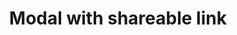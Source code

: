 ---
title: Modal with shareable link
category: Application
paid: true
isActive: true
ltr: {"preview":"function App() {\n\n    const [state, setState] = React.useState(true)\n    const [copyState, setCopyState] = React.useState(false)\n    const URLLink = \"https://example.lorem/shortlink\"\n      // Copy the link\n    const handleCopy = () => {\n        navigator.clipboard.writeText(URLLink).then(function () {\n            setCopyState(true)\n        }, function (err) {\n            console.error('Async: Could not copy text: ', err);\n        });\n    }\n\n    React.useEffect(() => {\n        if (copyState) {\n            setTimeout(() => setCopyState(false), 3000)\n        }\n    }, [copyState])\n\n    React.useEffect(() => {\n        if (!state) setTimeout(() => setState(true), 1200)\n    }, [state])\n\n    return (\n        <div style={{height: '550px'}}>\n            {\n        state ? (\n            <div className=\"fixed inset-0 z-10 overflow-y-auto\">\n                <div className=\"fixed inset-0 w-full h-full bg-black opacity-40\" onClick={() => setState(false)}></div>\n                <div className=\"flex items-center min-h-screen px-4 py-8\">\n                    <div className=\"relative w-full max-w-lg p-4 mx-auto bg-white rounded-md shadow-lg\">\n                        <div className=\"py-3 space-y-4\">\n                            <div className=\"flex items-start justify-between\">\n                                <div>\n                                    <h4 className=\"text-lg font-medium text-gray-800\">\n                                        Get a shareable link\n                                    </h4>\n                                    <p className=\"text-[15px] text-gray-600 mt-4\">\n                                        Lorem ipsum dolor sit amet, consectetur adipiscing elit, sed do eiusmod tempor incididunt ut labore et dolore.                                    </p>\n                                </div>\n                                <button className=\"p-2 text-gray-400 rounded-md hover:bg-gray-100\"\n                                    onClick={() => setState(false)}\n                                >\n                                    <svg xmlns=\"http://www.w3.org/2000/svg\" className=\"w-5 h-5 mx-auto\" viewBox=\"0 0 20 20\" fill=\"currentColor\">\n                                        <path fillRule=\"evenodd\" d=\"M4.293 4.293a1 1 0 011.414 0L10 8.586l4.293-4.293a1 1 0 111.414 1.414L11.414 10l4.293 4.293a1 1 0 01-1.414 1.414L10 11.414l-4.293 4.293a1 1 0 01-1.414-1.414L8.586 10 4.293 5.707a1 1 0 010-1.414z\" clipRule=\"evenodd\" />\n                                    </svg>\n                                </button>\n                            </div>\n                            <div className=\"p-2 border rounded-lg flex items-center justify-between\">\n                                <p className=\"text-sm text-gray-600 overflow-hidden\">{URLLink}</p>\n                                <button className={`relative text-gray-500 ${copyState ? \"text-indigo-600 pointer-events-none\" : \"\"}`}\n                                    onClick={handleCopy}\n                                >\n                                    <svg xmlns=\"http://www.w3.org/2000/svg\" className=\"h-6 w-6 pointer-events-none\" fill=\"none\" viewBox=\"0 0 24 24\" stroke=\"currentColor\" strokeWidth={2}>\n                                        <path strokeLinecap=\"round\" strokeLinejoin=\"round\" d=\"M8 16H6a2 2 0 01-2-2V6a2 2 0 012-2h8a2 2 0 012 2v2m-6 12h8a2 2 0 002-2v-8a2 2 0 00-2-2h-8a2 2 0 00-2 2v8a2 2 0 002 2z\" />\n                                    </svg>\n                                    {\n                                        copyState ? (\n                                            <div className=\"absolute -top-12 -left-3 px-2 py-1.5 rounded-xl bg-indigo-600 font-semibold text-white text-[10px] after:absolute after:inset-x-0 after:mx-auto after:top-[22px] after:w-2 after:h-2 after:bg-indigo-600 after:rotate-45\">Copied</div>\n                                        ) : \"\"\n                                    }\n                                </button>\n                            </div>\n                            <button className=\"mt-2 py-2.5 px-8 flex-1 text-white bg-indigo-600 rounded-md outline-none ring-offset-2 ring-indigo-600 focus:ring-2\"\n                                onClick={() => setState(false)}\n                            >\n                                Done\n                            </button>\n                        </div>\n                    </div>\n                </div>\n            </div>\n        ) : ''\n            }\n        </div>\n    )\n}","vue":{"vueTail":[],"vueCss":[]},"react":{"jsxCss":[],"jsxTail":[{"code":"import { useEffect, useState } from \"react\"\n\nexport default () => {\n\n    const [state, setState] = useState(true)\n    const [copyState, setCopyState] = useState(false)\n    const URLLink = \"https://example.lorem/shortlink\"\n\n    // Copy the link\n    const handleCopy = () => {\n        navigator.clipboard.writeText(URLLink).then(function () {\n            setCopyState(true)\n        }, function (err) {\n            console.error('Async: Could not copy text: ', err);\n        });\n    }\n\n    useEffect(() => {\n        if (copyState) {\n            setTimeout(() => setCopyState(false), 3000)\n        }\n    }, [copyState])\n\n    return (\n        state ? (\n            <div className=\"fixed inset-0 z-10 overflow-y-auto\">\n                <div className=\"fixed inset-0 w-full h-full bg-black opacity-40\" onClick={() => setState(false)}></div>\n                <div className=\"flex items-center min-h-screen px-4 py-8\">\n                    <div className=\"relative w-full max-w-lg p-4 mx-auto bg-white rounded-md shadow-lg\">\n                        <div className=\"py-3 space-y-4\">\n                            <div className=\"flex items-start justify-between\">\n                                <div>\n                                    <h4 className=\"text-lg font-medium text-gray-800\">\n                                        Get a shareable link\n                                    </h4>\n                                    <p className=\"text-[15px] text-gray-600 mt-4\">\n                                        Lorem ipsum dolor sit amet, consectetur adipiscing elit, sed do eiusmod tempor incididunt ut labore et dolore.                                    </p>\n                                </div>\n                                <button className=\"p-2 text-gray-400 rounded-md hover:bg-gray-100\"\n                                    onClick={() => setState(false)}\n                                >\n                                    <svg xmlns=\"http://www.w3.org/2000/svg\" className=\"w-5 h-5 mx-auto\" viewBox=\"0 0 20 20\" fill=\"currentColor\">\n                                        <path fillRule=\"evenodd\" d=\"M4.293 4.293a1 1 0 011.414 0L10 8.586l4.293-4.293a1 1 0 111.414 1.414L11.414 10l4.293 4.293a1 1 0 01-1.414 1.414L10 11.414l-4.293 4.293a1 1 0 01-1.414-1.414L8.586 10 4.293 5.707a1 1 0 010-1.414z\" clipRule=\"evenodd\" />\n                                    </svg>\n                                </button>\n                            </div>\n                            <div className=\"p-2 border rounded-lg flex items-center justify-between\">\n                                <p className=\"text-sm text-gray-600 overflow-hidden\">{URLLink}</p>\n                                <button className={`relative text-gray-500 ${copyState ? \"text-indigo-600 pointer-events-none\" : \"\"}`}\n                                    onClick={handleCopy}\n                                >\n                                    <svg xmlns=\"http://www.w3.org/2000/svg\" className=\"h-6 w-6 pointer-events-none\" fill=\"none\" viewBox=\"0 0 24 24\" stroke=\"currentColor\" strokeWidth={2}>\n                                        <path strokeLinecap=\"round\" strokeLinejoin=\"round\" d=\"M8 16H6a2 2 0 01-2-2V6a2 2 0 012-2h8a2 2 0 012 2v2m-6 12h8a2 2 0 002-2v-8a2 2 0 00-2-2h-8a2 2 0 00-2 2v8a2 2 0 002 2z\" />\n                                    </svg>\n                                    {\n                                        copyState ? (\n                                            <div className=\"absolute -top-12 -left-3 px-2 py-1.5 rounded-xl bg-indigo-600 font-semibold text-white text-[10px] after:absolute after:inset-x-0 after:mx-auto after:top-[22px] after:w-2 after:h-2 after:bg-indigo-600 after:rotate-45\">Copied</div>\n                                        ) : \"\"\n                                    }\n                                </button>\n                            </div>\n                            <button className=\"mt-2 py-2.5 px-8 flex-1 text-white bg-indigo-600 rounded-md outline-none ring-offset-2 ring-indigo-600 focus:ring-2\"\n                                onClick={() => setState(false)}\n                            >\n                                Done\n                            </button>\n                        </div>\n                    </div>\n                </div>\n            </div>\n        ) : ''\n    )\n}","label":"App.jsx"}]}}
rtl: {"react":{"jsxTail":[{"code":"import { useEffect, useState } from \"react\"\n\nexport default () => {\n\n    const [state, setState] = useState(true)\n    const [copyState, setCopyState] = useState(false)\n    const URLLink = \"https://example.lorem/shortlink\"\n\n    // Copy the link\n    const handleCopy = () => {\n        navigator.clipboard.writeText(URLLink).then(function () {\n            setCopyState(true)\n        }, function (err) {\n            console.error('Async: Could not copy text: ', err);\n        });\n    }\n\n    useEffect(() => {\n        if (copyState) {\n            setTimeout(() => setCopyState(false), 3000)\n        }\n    }, [copyState])\n\n    return (\n        state ? (\n            <div className=\"fixed inset-0 z-10 overflow-y-auto\">\n                <div className=\"fixed inset-0 w-full h-full bg-black opacity-40\" onClick={() => setState(false)}></div>\n                <div className=\"flex items-center min-h-screen px-4 py-8\">\n                    <div className=\"relative w-full max-w-lg p-4 mx-auto bg-white rounded-md shadow-lg\">\n                        <div className=\"py-3 space-y-4\">\n                            <div className=\"flex items-start justify-between\">\n                                <div>\n                                    <h4 className=\"text-lg font-medium text-gray-800\">\n                                        احصل على رابط قابل للمشاركة\n                                    </h4>\n                                    <p className=\"text-[15px] text-gray-600 mt-4\">\n                                        من المهم الاعتناء بالمريض ، فسيقوم المريض بمتابعة المريضة ، ولكنه سيحدث في نفس وقت المخاض والألم.\n                                    </p>\n                                </div>\n                                <button className=\"p-2 text-gray-400 rounded-md hover:bg-gray-100\"\n                                    onClick={() => setState(false)}\n                                >\n                                    <svg xmlns=\"http://www.w3.org/2000/svg\" className=\"w-5 h-5 mx-auto\" viewBox=\"0 0 20 20\" fill=\"currentColor\">\n                                        <path fillRule=\"evenodd\" d=\"M4.293 4.293a1 1 0 011.414 0L10 8.586l4.293-4.293a1 1 0 111.414 1.414L11.414 10l4.293 4.293a1 1 0 01-1.414 1.414L10 11.414l-4.293 4.293a1 1 0 01-1.414-1.414L8.586 10 4.293 5.707a1 1 0 010-1.414z\" clipRule=\"evenodd\" />\n                                    </svg>\n                                </button>\n                            </div>\n                            <div className=\"p-2 border rounded-lg flex items-center justify-between\">\n                                <p className=\"text-sm text-gray-600 overflow-hidden\">{URLLink}</p>\n                                <button className={`relative text-gray-500 ${copyState ? \"text-indigo-600 pointer-events-none\" : \"\"}`}\n                                    onClick={handleCopy}\n                                >\n                                    <svg xmlns=\"http://www.w3.org/2000/svg\" className=\"h-6 w-6 pointer-events-none\" fill=\"none\" viewBox=\"0 0 24 24\" stroke=\"currentColor\" strokeWidth={2}>\n                                        <path strokeLinecap=\"round\" strokeLinejoin=\"round\" d=\"M8 16H6a2 2 0 01-2-2V6a2 2 0 012-2h8a2 2 0 012 2v2m-6 12h8a2 2 0 002-2v-8a2 2 0 00-2-2h-8a2 2 0 00-2 2v8a2 2 0 002 2z\" />\n                                    </svg>\n                                    {\n                                        copyState ? (\n                                            <div className=\"absolute -top-12 -left-3 w-16 px-2 py-1.5 rounded-xl bg-indigo-600 font-semibold text-white text-[10px] after:absolute after:inset-x-0 after:mx-auto after:top-[22px] after:w-2 after:h-2 after:bg-indigo-600 after:rotate-45\">تم النسخ</div>\n                                        ) : \"\"\n                                    }\n                                </button>\n                            </div>\n                            <button className=\"mt-2 py-2.5 px-8 flex-1 text-white bg-indigo-600 rounded-md outline-none ring-offset-2 ring-indigo-600 focus:ring-2\"\n                                onClick={() => setState(false)}\n                            >\n                                تم\n                            </button>\n                        </div>\n                    </div>\n                </div>\n            </div>\n        ) : ''\n    )\n}","label":"App.jsx"}],"jsxCss":[]},"preview":"function App() {\n\n    const [state, setState] = React.useState(true)\n    const [copyState, setCopyState] = React.useState(false)\n    const URLLink = \"https://example.lorem/shortlink\"\n\n    // Copy the link\n    const handleCopy = () => {\n        navigator.clipboard.writeText(URLLink).then(function () {\n            setCopyState(true)\n        }, function (err) {\n            console.error('Async: Could not copy text: ', err);\n        });\n    }\n\n    React.useEffect(() => {\n        if (copyState) {\n            setTimeout(() => setCopyState(false), 3000)\n        }\n    }, [copyState])\n\n      React.useEffect(() => {\n        if (!state) setTimeout(() => setState(true), 1200)\n    }, [state])\n\n    return (\n        <div style={{height: '550px'}}>\n            {\n        state ? (\n            <div className=\"fixed inset-0 z-10 overflow-y-auto\">\n                <div className=\"fixed inset-0 w-full h-full bg-black opacity-40\" onClick={() => setState(false)}></div>\n                <div className=\"flex items-center min-h-screen px-4 py-8\">\n                    <div className=\"relative w-full max-w-lg p-4 mx-auto bg-white rounded-md shadow-lg\">\n                        <div className=\"py-3 space-y-4\">\n                            <div className=\"flex items-start justify-between\">\n                                <div>\n                                    <h4 className=\"text-lg font-medium text-gray-800\">\n                                        احصل على رابط قابل للمشاركة\n                                    </h4>\n                                    <p className=\"text-[15px] text-gray-600 mt-4\">\n                                        من المهم الاعتناء بالمريض ، فسيقوم المريض بمتابعة المريضة ، ولكنه سيحدث في نفس وقت المخاض والألم.\n                                    </p>\n                                </div>\n                                <button className=\"p-2 text-gray-400 rounded-md hover:bg-gray-100\"\n                                    onClick={() => setState(false)}\n                                >\n                                    <svg xmlns=\"http://www.w3.org/2000/svg\" className=\"w-5 h-5 mx-auto\" viewBox=\"0 0 20 20\" fill=\"currentColor\">\n                                        <path fillRule=\"evenodd\" d=\"M4.293 4.293a1 1 0 011.414 0L10 8.586l4.293-4.293a1 1 0 111.414 1.414L11.414 10l4.293 4.293a1 1 0 01-1.414 1.414L10 11.414l-4.293 4.293a1 1 0 01-1.414-1.414L8.586 10 4.293 5.707a1 1 0 010-1.414z\" clipRule=\"evenodd\" />\n                                    </svg>\n                                </button>\n                            </div>\n                            <div className=\"p-2 border rounded-lg flex items-center justify-between\">\n                                <p className=\"text-sm text-gray-600 overflow-hidden\">{URLLink}</p>\n                                <button className={`relative text-gray-500 ${copyState ? \"text-indigo-600 pointer-events-none\" : \"\"}`}\n                                    onClick={handleCopy}\n                                >\n                                    <svg xmlns=\"http://www.w3.org/2000/svg\" className=\"h-6 w-6 pointer-events-none\" fill=\"none\" viewBox=\"0 0 24 24\" stroke=\"currentColor\" strokeWidth={2}>\n                                        <path strokeLinecap=\"round\" strokeLinejoin=\"round\" d=\"M8 16H6a2 2 0 01-2-2V6a2 2 0 012-2h8a2 2 0 012 2v2m-6 12h8a2 2 0 002-2v-8a2 2 0 00-2-2h-8a2 2 0 00-2 2v8a2 2 0 002 2z\" />\n                                    </svg>\n                                    {\n                                        copyState ? (\n                                            <div className=\"absolute -top-12 -left-3 w-16 px-2 py-1.5 rounded-xl bg-indigo-600 font-semibold text-white text-[10px] after:absolute after:inset-x-0 after:mx-auto after:top-[22px] after:w-2 after:h-2 after:bg-indigo-600 after:rotate-45\">تم النسخ</div>\n                                        ) : \"\"\n                                    }\n                                </button>\n                            </div>\n                            <button className=\"mt-2 py-2.5 px-8 flex-1 text-white bg-indigo-600 rounded-md outline-none ring-offset-2 ring-indigo-600 focus:ring-2\"\n                                onClick={() => setState(false)}\n                            >\n                                تم\n                            </button>\n                        </div>\n                    </div>\n                </div>\n            </div>\n        ) : ''\n      }\n      </div>\n    )\n}","vue":{"vueCss":[],"vueTail":[]}}
slug: /modals
id: c80151bd-0286-455f-89cc-7137f8a56e6f
created_at: 1668382776549
---